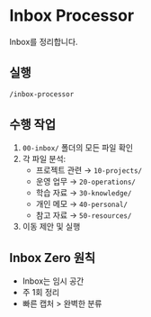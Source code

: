 # Inbox Processor

Inbox를 정리합니다.

## 실행

```bash
/inbox-processor
```

## 수행 작업

1. `00-inbox/` 폴더의 모든 파일 확인
2. 각 파일 분석:
   - 프로젝트 관련 → `10-projects/`
   - 운영 업무 → `20-operations/`
   - 학습 자료 → `30-knowledge/`
   - 개인 메모 → `40-personal/`
   - 참고 자료 → `50-resources/`
3. 이동 제안 및 실행

## Inbox Zero 원칙

- Inbox는 임시 공간
- 주 1회 정리
- 빠른 캡처 > 완벽한 분류
